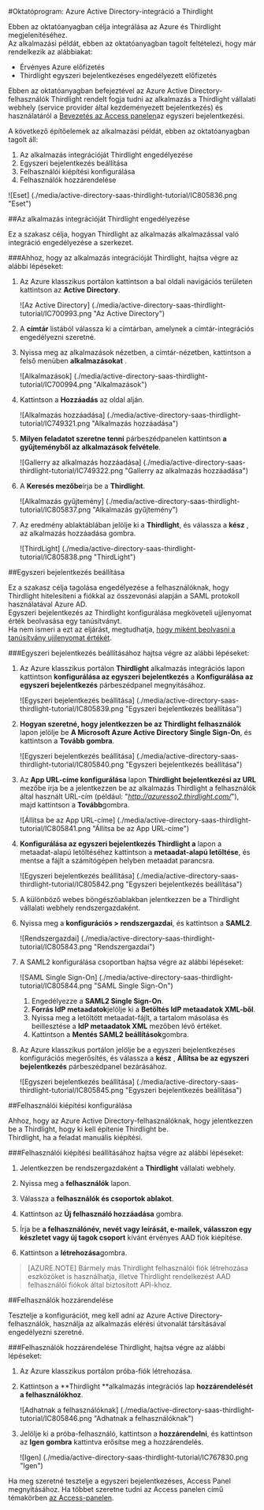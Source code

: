 <properties 
    pageTitle="Oktatóprogram: Azure Active Directory-integráció a Thirdlight |} Microsoft Azure" 
    description="Megtudhatja, hogyan használhatja a Thirdlight az Azure Active Directory ahhoz, hogy az egyszeri bejelentkezés, automatikus kiépítési és az egyéb!" 
    services="active-directory" 
    authors="jeevansd"  
    documentationCenter="na" 
    manager="femila"/>
<tags 
    ms.service="active-directory" 
    ms.devlang="na" 
    ms.topic="article" 
    ms.tgt_pltfrm="na" 
    ms.workload="identity" 
    ms.date="09/11/2016" 
    ms.author="jeedes" />

#<a name="tutorial-azure-active-directory-integration-with-thirdlight"></a>Oktatóprogram: Azure Active Directory-integráció a Thirdlight
  
Ebben az oktatóanyagban célja integrálása az Azure és Thirdlight megjelenítéséhez.  
Az alkalmazási példát, ebben az oktatóanyagban tagolt feltételezi, hogy már rendelkezik az alábbiakat:

-   Érvényes Azure előfizetés
-   Thirdlight egyszeri bejelentkezéses engedélyezett előfizetés
  
Ebben az oktatóanyagban befejeztével az Azure Active Directory-felhasználók Thirdlight rendelt fogja tudni az alkalmazás a Thirdlight vállalati webhely (service provider által kezdeményezett bejelentkezés) és használatáról a [Bevezetés az Access panelen](active-directory-saas-access-panel-introduction.md)az egyszeri bejelentkezési.
  
A következő építőelemek az alkalmazási példát, ebben az oktatóanyagban tagolt áll:

1.  Az alkalmazás integrációját Thirdlight engedélyezése
2.  Egyszeri bejelentkezés beállítása
3.  Felhasználói kiépítési konfigurálása
4.  Felhasználók hozzárendelése

![Eset] (./media/active-directory-saas-thirdlight-tutorial/IC805836.png "Eset")

##<a name="enabling-the-application-integration-for-thirdlight"></a>Az alkalmazás integrációját Thirdlight engedélyezése
  
Ez a szakasz célja, hogyan Thirdlight az alkalmazás alkalmazással való integráció engedélyezése a szerkezet.

###<a name="to-enable-the-application-integration-for-thirdlight-perform-the-following-steps"></a>Ahhoz, hogy az alkalmazás integrációját Thirdlight, hajtsa végre az alábbi lépéseket:

1.  Az Azure klasszikus portálon kattintson a bal oldali navigációs területen kattintson az **Active Directory**.

    ![Az Active Directory] (./media/active-directory-saas-thirdlight-tutorial/IC700993.png "Az Active Directory")

2.  A **címtár** listából válassza ki a címtárban, amelynek a címtár-integrációs engedélyezni szeretné.

3.  Nyissa meg az alkalmazások nézetben, a címtár-nézetben, kattintson a felső menüben **alkalmazásokat** .

    ![Alkalmazások] (./media/active-directory-saas-thirdlight-tutorial/IC700994.png "Alkalmazások")

4.  Kattintson a **Hozzáadás** az oldal alján.

    ![Alkalmazás hozzáadása] (./media/active-directory-saas-thirdlight-tutorial/IC749321.png "Alkalmazás hozzáadása")

5.  **Milyen feladatot szeretne tenni** párbeszédpanelen kattintson **a gyűjteményből az alkalmazások felvétele**.

    ![Gallerry az alkalmazás hozzáadása] (./media/active-directory-saas-thirdlight-tutorial/IC749322.png "Gallerry az alkalmazás hozzáadása")

6.  A **Keresés mezőbe**írja be a **Thirdlight**.

    ![Alkalmazás gyűjtemény] (./media/active-directory-saas-thirdlight-tutorial/IC805837.png "Alkalmazás gyűjtemény")

7.  Az eredmény ablaktáblában jelölje ki a **Thirdlight**, és válassza a **kész** , az alkalmazás hozzáadása gombra.

    ![ThirdLight] (./media/active-directory-saas-thirdlight-tutorial/IC805838.png "ThirdLight")

##<a name="configuring-single-sign-on"></a>Egyszeri bejelentkezés beállítása
  
Ez a szakasz célja tagolása engedélyezése a felhasználóknak, hogy Thirdlight hitelesíteni a fiókkal az összevonási alapján a SAML protokoll használatával Azure AD.  
Egyszeri bejelentkezés az Thirdlight konfigurálása megköveteli ujjlenyomat érték beolvasása egy tanúsítványt.  
Ha nem ismeri a ezt az eljárást, megtudhatja, [hogy miként beolvasni a tanúsítvány ujjlenyomat értékét](http://youtu.be/YKQF266SAxI).

###<a name="to-configure-single-sign-on-perform-the-following-steps"></a>Egyszeri bejelentkezés beállításához hajtsa végre az alábbi lépéseket:

1.  Az Azure klasszikus portálon **Thirdlight** alkalmazás integrációs lapon kattintson **konfigurálása az egyszeri bejelentkezés** a **Konfigurálása az egyszeri bejelentkezés** párbeszédpanel megnyitásához.

    ![Egyszeri bejelentkezés beállítása] (./media/active-directory-saas-thirdlight-tutorial/IC805839.png "Egyszeri bejelentkezés beállítása")

2.  **Hogyan szeretné, hogy jelentkezzen be az Thirdlight felhasználók** lapon jelölje be **A Microsoft Azure Active Directory Single Sign-On**, és kattintson a **Tovább gombra**.

    ![Egyszeri bejelentkezés beállítása] (./media/active-directory-saas-thirdlight-tutorial/IC805840.png "Egyszeri bejelentkezés beállítása")

3.  Az **App URL-címe konfigurálása** lapon **Thirdlight bejelentkezési az URL** mezőbe írja be a jelentkezzen be az alkalmazás Thirdlight a felhasználók által használt URL-cím (például: "*http://azuresso2.thirdlight.com/*"), majd kattintson a **Tovább**gombra.

    ![Állítsa be az App URL-címe] (./media/active-directory-saas-thirdlight-tutorial/IC805841.png "Állítsa be az App URL-címe")

4.  **Konfigurálása az egyszeri bejelentkezés Thirdlight a** lapon a metaadat-alapú letöltéséhez kattintson a **metaadat-alapú letöltése**, és mentse a fájlt a számítógépen helyben metaadat parancsra.

    ![Egyszeri bejelentkezés beállítása] (./media/active-directory-saas-thirdlight-tutorial/IC805842.png "Egyszeri bejelentkezés beállítása")

5.  A különböző webes böngészőablakban jelentkezzen be a Thirdlight vállalati webhely rendszergazdaként.

6.  Nyissa meg a **konfigurációs \> rendszergazdai**, és kattintson a **SAML2**.

    ![Rendszergazdai] (./media/active-directory-saas-thirdlight-tutorial/IC805843.png "Rendszergazdai")

7.  A SAML2 konfigurálása csoportban hajtsa végre az alábbi lépéseket:

    ![SAML Single Sign-On] (./media/active-directory-saas-thirdlight-tutorial/IC805844.png "SAML Single Sign-On")

    1.  Engedélyezze a **SAML2 Single Sign-On**.
    2.  **Forrás IdP metaadatok**jelölje ki a **Betöltés IdP metaadatok XML-ből**.
    3.  Nyissa meg a letöltött metaadat-fájlt, a tartalom másolása és beillesztése a **IdP metaadatok XML** mezőben lévő értéket.
    4.  Kattintson a **Mentés SAML2 beállítások**gombra.

8.  Az Azure klasszikus portálon jelölje be a egyszeri bejelentkezéses konfigurációs megerősítés, és válassza a **kész** , **Állítsa be az egyszeri bejelentkezés** párbeszédpanel bezárásához.

    ![Egyszeri bejelentkezés beállítása] (./media/active-directory-saas-thirdlight-tutorial/IC805845.png "Egyszeri bejelentkezés beállítása")

##<a name="configuring-user-provisioning"></a>Felhasználói kiépítési konfigurálása
  
Ahhoz, hogy az Azure Active Directory-felhasználóknak, hogy jelentkezzen be a Thirdlight, hogy ki kell építenie Thirdlight be.  
Thirdlight, ha a feladat manuális kiépítési.

###<a name="to-configure-user-provisioning-perform-the-following-steps"></a>Felhasználói kiépítési beállításához hajtsa végre az alábbi lépéseket:

1.  Jelentkezzen be rendszergazdaként a **Thirdlight** vállalati webhely.

2.  Nyissa meg a **felhasználók** lapon.

3.  Válassza a **felhasználók és csoportok ablakot**.

4.  Kattintson az **Új felhasználó hozzáadása** gombra.

5.  Írja be **a felhasználónév, nevét vagy leírását, e-mailek, válasszon egy készletet vagy új tagok csoport** kívánt érvényes AAD fiók kiépítése.

6.  Kattintson a **létrehozása**gombra.

>[AZURE.NOTE] Bármely más Thirdlight felhasználói fiók létrehozása eszközöket is használhatja, illetve Thirdlight rendelkezést AAD felhasználói fiókok által biztosított API-khoz.

##<a name="assigning-users"></a>Felhasználók hozzárendelése
  
Tesztelje a konfigurációt, meg kell adni az Azure Active Directory-felhasználók, használja az alkalmazás elérési útvonalát társításával engedélyezni szeretné.

###<a name="to-assign-users-to-thirdlight-perform-the-following-steps"></a>Felhasználók hozzárendelése Thirdlight, hajtsa végre az alábbi lépéseket:

1.  Az Azure klasszikus portálon próba-fiók létrehozása.

2.  Kattintson a **Thirdlight **alkalmazás integrációs lap **hozzárendelését a felhasználókhoz**.

    ![Adhatnak a felhasználóknak] (./media/active-directory-saas-thirdlight-tutorial/IC805846.png "Adhatnak a felhasználóknak")

3.  Jelölje ki a próba-felhasználó, kattintson a **hozzárendelni**, és kattintson az **Igen gombra** kattintva erősítse meg a hozzárendelés.

    ![Igen] (./media/active-directory-saas-thirdlight-tutorial/IC767830.png "Igen")
  
Ha meg szeretné tesztelje a egyszeri bejelentkezéses, Access Panel megnyitásához. Ha többet szeretne tudni az Access panelen című témakörben [az Access-panelen](active-directory-saas-access-panel-introduction.md).
